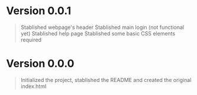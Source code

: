 
# Version 0.0.1

> Stablished webpage's header
> Stablished main login (not functional yet)
> Stablished help page
> Stablished some basic CSS elements required

# Version 0.0.0

> Initialized the project, stablished the README and created the original index.html